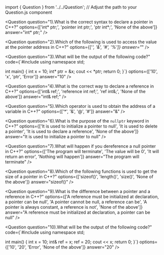 import { Question } from '../../Question';  // Adjust the path to your Question.js component

  <Question
    question="1).What is the correct syntax to declare a pointer in C++?"
    options={['int* ptr;', 'pointer int ptr;', 'ptr int*;', 'None of the above']}
    answer="int* ptr;"
  />

  <Question
    question="2).Which of the following is used to access the value at the pointer address in C++?"
    options={['*', '&', '#', '%']}
    answer="*"
  />

  <Question
    question="3).What will be the output of the following code?"
    code={`#include <iostream>
using namespace std;

int main() {
int x = 10;
int* ptr = &x;
cout << *ptr;
return 0;
}`}
    options={['10', 'x', 'ptr', 'Error']}
    answer="10"
  />

  <Question
    question="4).What is the correct way to declare a reference in C++?"
    options={['int& ref;', 'reference int ref;', 'ref int&;', 'None of the above']}
    answer="int& ref;"
  />

  <Question
    question="5).Which operator is used to obtain the address of a variable in C++?"
    options={['*', '&', '@', '#']}
    answer="&"
  />

  <Question
    question="6).What is the purpose of the `nullptr` keyword in C++?"
    options={['It is used to initialize a pointer to null', 'It is used to delete a pointer', 'It is used to declare a reference', 'None of the above']}
    answer="It is used to initialize a pointer to null"
  />

  <Question
    question="7).What will happen if you dereference a null pointer in C++?"
    options={['The program will terminate', 'The value will be 0', 'It will return an error', 'Nothing will happen']}
    answer="The program will terminate"
  />

  <Question
    question="8).Which of the following functions is used to get the size of a pointer in C++?"
    options={['sizeof()', 'length()', 'size()', 'None of the above']}
    answer="sizeof()"
  />

  <Question
    question="9).What is the difference between a pointer and a reference in C++?"
    options={['A reference must be initialized at declaration, a pointer can be null', 'A pointer cannot be null, a reference can be', 'A pointer is always constant, a reference is not', 'None of the above']}
    answer="A reference must be initialized at declaration, a pointer can be null"
  />

  <Question
    question="10).What will be the output of the following code?"
    code={`#include <iostream>
using namespace std;

int main() {
int x = 10;
int& ref = x;
ref = 20;
cout << x;
return 0;
}`}
    options={['10', '20', 'Error', 'None of the above']}
    answer="20"
  />

